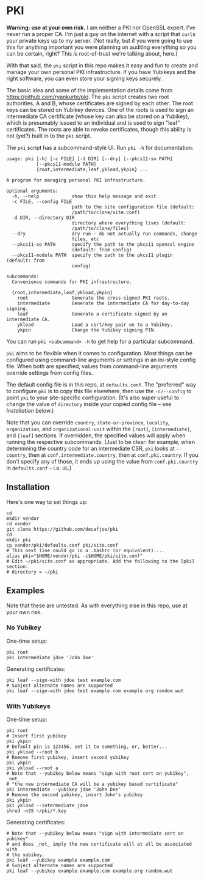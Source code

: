 
# PKI

**Warning: use at your own risk.** I am neither a PKI nor OpenSSL
expert. I've never run a proper CA. I'm just a guy on the internet
with a script that `curl`s your private keys up to my server. (Not
really, but if you were going to use this for anything important you
were planning on auditing everything so you can be certain, right?
This _is_ root-of-trust we're talking about, here.)

With that said, the `pki` script in this repo makes it easy and fun to
create and manage your own personal PKI infrastructure. If you have
Yubikeys and the right software, you can even store your signing keys
securely.

The basic idea and some of the implementation details come from
https://github.com/ryankurte/pki. The `pki` script creates two root
authorities, A and B, whose certificates are signed by each other. The
root keys can be stored on Yubikey devices. One of the roots is used
to sign an intermediate CA certificate (whose key can also be stored
on a Yubikey), which is presumably issued to an individual and is used
to sign "leaf" certificates. The roots are able to revoke
certificates, though this ability is not (yet?) built in to the `pki`
script.

The `pki` script has a subcommand-style UI. Run `pki -h` for
documentation:

```
usage: pki [-h] [-c FILE] [-d DIR] [--dry] [--pkcs11-so PATH]
           [--pkcs11-module PATH]
           {root,intermediate,leaf,ykload,ykpin} ...

A program for managing personal PKI infrastructure.

optional arguments:
  -h, --help            show this help message and exit
  -c FILE, --config FILE
                        path to the site configuration file (default:
                        /path/to/clone/site.conf)
  -d DIR, --directory DIR
                        directory where everything lives (default:
                        /path/to/clone/files)
  --dry                 dry run – do not actually run commands, change
                        files, etc
  --pkcs11-so PATH      specify the path to the pkcs11 openssl engine
                        (default: from config)
  --pkcs11-module PATH  specify the path to the pkcs11 plugin (default: from
                        config)

subcommands:
  Convenience commands for PKI infrastructure.

  {root,intermediate,leaf,ykload,ykpin}
    root                Generate the cross-signed PKI roots.
    intermediate        Generate the intermediate CA for day-to-day signing.
    leaf                Generate a certificate signed by an intermediate CA.
    ykload              Load a cert/key pair on to a Yubikey.
    ykpin               Change the Yubikey signing PIN.
```

You can run `pki <subcommand> -h` to get help for a particular
subcommand.

`pki` aims to be flexible when it comes to configuration. Most things
can be configured using command-line arguments _or_ settings in an
ini-style config file. When both are specified, values from
command-line arguments override settings from config files.

The default config file is in this repo, at `defaults.conf`. The
"preferred" way to configure `pki` is to copy this file elsewhere,
then use the `-c/--config` to point `pki` to your site-specific
configuration. (It's also super useful to change the value of
`directory` inside your copied config file – see _Installation_
below.)

Note that you can override `country`, `state-or-province`, `locality`,
`organization`, and `organizational-unit` within the `[root]`,
`[intermediate]`, and `[leaf]` sections. If overridden, the specified
values will apply when running the respective subcommands. (Just to be
clear: for example, when determining the country code for an
intermediate CSR, `pki` looks at `--country`, then at
`conf.intermediate.country`, then at `conf.pki.country`. If you don't
specify any of those, it ends up using the value from
`conf.pki.country` in `defaults.conf` – i.e. `US`.)


## Installation

Here's one way to set things up:

```
cd
mkdir vendor
cd vendor
git clone https://github.com/decafjoe/pki
cd
mkdir pki
cp vendor/pki/defaults.conf pki/site.conf
# This next line could go in a .bashrc (or equivalent)....
alias pki="$HOME/vendor/pki -c$HOME/pki/site.conf"
# Edit ~/pki/site.conf as appropriate. Add the following to the [pki] section:
# directory = ~/pki
```


## Examples

Note that these are untested. As with everything else in this repo,
use at your own risk.


### No Yubikey

One-time setup:

```
pki root
pki intermediate jdoe 'John Doe'
```

Generating certificates:

```
pki leaf --sign-with jdoe test example.com
# Subject alternate names are supported
pki leaf --sign-with jdoe test example.com example.org random.wut
```


### With Yubikeys

One-time setup:

```
pki root
# Insert first yubikey
pki ykpin
# Default pin is 123456, set it to something, er, better...
pki ykload --root b
# Remove first yubikey, insert second yubikey
pki ykpin
pki ykload --root a
# Note that --yubikey below means "sign with root cert on yubikey", _not_
# "the new intermediate CA will be a yubikey based certificate"
pki intermediate --yubikey jdoe 'John Doe'
# Remove the second yubikey, insert John's yubikey
pki ykpin
pki ykload --intermediate jdoe
shred -n35 ~/pki/*.key
```

Generating certificates:

```
# Note that --yubikey below means "sign with intermediate cert on yubikey"
# and does _not_ imply the new certificate will at all be associated with
# the yubikey.
pki leaf --yubikey example example.com
# Subject alternate names are supported
pki leaf --yubikey example example.com example.org random.wut
```
